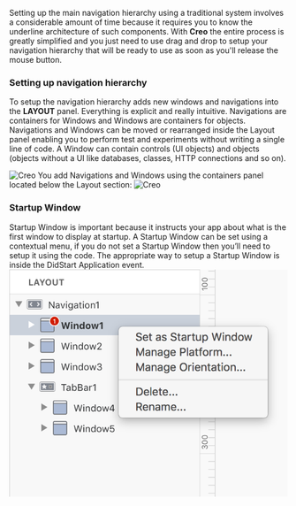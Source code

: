 Setting up the main navigation hierarchy using a traditional system involves a considerable amount of time because it requires you to know the underline architecture of such components. With **Creo** the entire process is greatly simplified and you just need to use drag and drop to setup your navigation hierarchy that will be ready to use as soon as you'll release the mouse button.

### Setting up navigation hierarchy
To setup the navigation hierarchy adds new windows and navigations into the **LAYOUT** panel. Everything is explicit and really intuitive. Navigations are containers for Windows and Windows are containers for objects. Navigations and Windows can be moved or rearranged inside the Layout panel enabling you to perform test and experiments without writing a single line of code. A Window can contain controls (UI objects) and objects (objects without a UI like databases, classes, HTTP connections and so on).

![Creo](images/creo_layout_1.png)
You add Navigations and Windows using the containers panel located below the Layout section:
![Creo](../images/creo_layout_2.png)

### Startup Window
Startup Window is important because it instructs your app about what is the first window to display at startup. A Startup Window can be set using a contextual menu, if you do not set a Startup Window then you’ll need to setup it using the code. The appropriate way to setup a Startup Window is inside the DidStart Application event.
![Creo](../images/creo/creo_layout_3.png)
